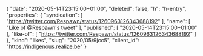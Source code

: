 {
  "date": "2020-05-14T23:15:00+01:00",
  "deleted": false,
  "h": "h-entry",
  "properties": {
    "syndication": [
      "https://twitter.com/Respawn/status/1260963126343688192"
    ],
    "name": [
      "Like of @Respawn's tweet"
    ],
    "published": [
      "2020-05-14T23:15:00+01:00"
    ],
    "like-of": [
      "https://twitter.com/Respawn/status/1260963126343688192"
    ]
  },
  "kind": "likes",
  "slug": "2020/05/9jcc5",
  "client_id": "https://indigenous.realize.be"
}
